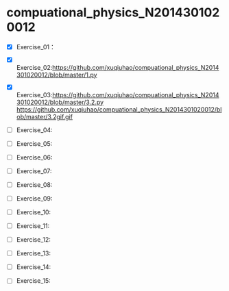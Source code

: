 # compuational_physics_N2014301020012
- [x] Exercise_01：   
- [x] Exercise_02:https://github.com/xuqiuhao/compuational_physics_N2014301020012/blob/master/1.py 
- [x] Exercise_03:https://github.com/xuqiuhao/compuational_physics_N2014301020012/blob/master/3.2.py
                  https://github.com/xuqiuhao/compuational_physics_N2014301020012/blob/master/3.2gif.gif
      
- [ ] Exercise_04:  
- [ ] Exercise_05:  
- [ ] Exercise_06:  
- [ ] Exercise_07:  
- [ ] Exercise_08:  
- [ ] Exercise_09:  
- [ ] Exercise_10:  
- [ ] Exercise_11:  
- [ ] Exercise_12:  
- [ ] Exercise_13:  
- [ ] Exercise_14:  
- [ ] Exercise_15:  

